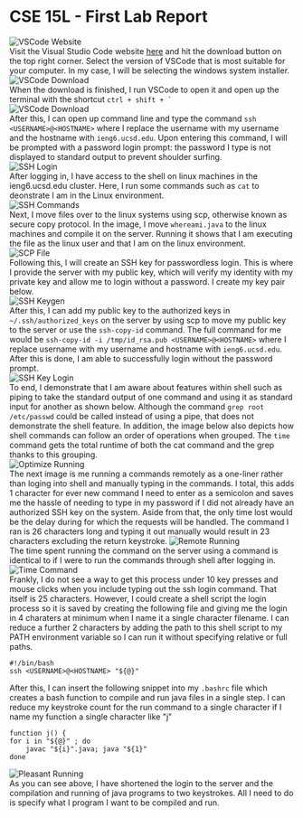 # CSE 15L - First Lab Report

![VSCode Website](/lab1-assets/01.png)  
Visit the Visual Studio Code website [here](https://code.visualstudio.com/) and hit the download button on the top right corner. Select the version of VSCode that is most suitable for your computer. In my case, I will be selecting the windows system installer.  
![VSCode Download](/lab1-assets/02.png)  
When the download is finished, I run VSCode to open it and open up the terminal with the shortcut ``ctrl + shift + ` ``  
![VSCode Download](/lab1-assets/03.png)  
After this, I can open up command line and type the command `ssh <USERNAME>@<HOSTNAME>` where I replace the username with my username and the hostname with `ieng6.ucsd.edu`. Upon entering this command, I will be prompted with a password login prompt: the password I type is not displayed to standard output to prevent shoulder surfing.  
![SSH Login](/lab1-assets/04.png)  
After logging in, I have access to the shell on linux machines in the ieng6.ucsd.edu cluster. Here, I run some commands such as `cat` to deonstrate I am in the Linux environment.  
![SSH Commands](/lab1-assets/05.png)  
Next, I move files over to the linux systems using scp, otherwise known as secure copy protocol. In the image, I move `whereami.java` to the linux machines and compile it on the server. Running it shows that I am executing the file as the linux user and that I am on the linux environment.  
![SCP File](/lab1-assets/06.png)  
Following this, I will create an SSH key for passwordless login. This is where I provide the server with my public key, which will verify my identity with my private key and allow me to login without a password. I create my key pair below.  
![SSH Keygen](/lab1-assets/07.png)  
After this, I can add my public key to the authorized keys in `~/.ssh/authorized_keys` on the server by using scp to move my public key to the server or use the `ssh-copy-id` command. The full command for me would be `ssh-copy-id -i /tmp/id_rsa.pub <USERNAME>@<HOSTNAME>` where I replace username with my username and hostname with `ieng6.ucsd.edu`. After this is done, I am able to successfully login without the password prompt.  
![SSH Key Login](/lab1-assets/08.png)  
To end, I demonstrate that I am aware about features within shell such as piping to take the standard output of one command and using it as standard input for another as shown below. Although the command `grep root /etc/passwd` could be called instead of using a pipe, that does not demonstrate the shell feature. In addition, the image below also depicts how shell commands can follow an order of operations when grouped. The `time` command gets the total runtime of both the cat command and the grep thanks to this grouping.  
![Optimize Running](/lab1-assets/09.png)  
The next image is me running a commands remotely as a one-liner rather than loging into shell and manually typing in the commands. I total, this adds 1 character for ever new command I need to enter as a semicolon and saves me the hassle of needing to type in my password if I did not already have an authorized SSH key on the system. Aside from that, the only time lost would be the delay during for which the requests will be handled. The command I ran is 26 characters long and typing it out manually would result in 23 characters excluding the return keystroke.
![Remote Running](/lab1-assets/10.png)  
The time spent running the command on the server using a command is identical to if I were to run the commands through shell after logging in.
![Time Command](/lab1-assets/11.png)  
Frankly, I do not see a way to get this process under 10 key presses and mouse clicks when you include typing out the ssh login command. That itself is 25 characters. However, I could create a shell script the login process so it is saved by creating the following file and giving me the login in 4 charaters at minimum when I name it a single character filename. I can reduce a further 2 characters by adding the path to this shell script to my PATH environment variable so I can run it without specifying relative or full paths.
```
#!/bin/bash
ssh <USERNAME>@<HOSTNAME> "${@}"
```
After this, I can insert the following snippet into my `.bashrc` file which creates a bash function to compile and run java files in a single step. I can reduce my keystroke count for the run command to a single character if I name my function a single character like "j"
```
function j() {
for i in "${@}" ; do 
    javac "${i}".java; java "${1}"
done
```
![Pleasant Running](/lab1-assets/12.png)  
As you can see above, I have shortened the login to the server and the compilation and running of java programs to two keystrokes. All I need to do is specify what I program I want to be compiled and run.
